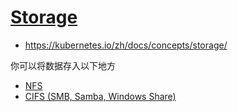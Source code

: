 # [Storage](https://kubernetes.io/docs/concepts/storage/)

* https://kubernetes.io/zh/docs/concepts/storage/

你可以将数据存入以下地方

* [NFS](nfs-client)
* [CIFS (SMB, Samba, Windows Share)](cifs)
